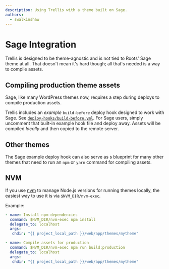 ```yaml
---
description: Using Trellis with a theme built on Sage.
authors:
  - swalkinshaw
---
```


# Sage Integration
Trellis is designed to be theme-agnostic and is not tied to Roots' Sage theme at all.
That doesn't mean it's hard though; all that's needed is a way to compile assets.


## Compiling production theme assets
Sage, like many WordPress themes now, requires a step during deploys to compile production assets.

Trellis includes an *example* `build-before` deploy hook designed to work with Sage. See [`deploy-hooks/build-before.yml`](https://github.com/roots/trellis/blob/master/deploy-hooks/build-before.yml).
For Sage users, simply uncomment that built-in example hook file and deploy away. Assets will be compiled *locally* and then copied to the remote server.

## Other themes
The Sage example deploy hook can also serve as s blueprint for many other themes that need to run an `npm` or `yarn` command for compiling assets.

## NVM
If you use [nvm](https://github.com/nvm-sh/nvm) to manage Node.js versions for running themes locally, the easiest way to use it is via `$NVM_DIR/nvm-exec`.

Example:
```yaml
- name: Install npm dependencies
  command: $NVM_DIR/nvm-exec npm install
  delegate_to: localhost
  args:
   chdir: "{{ project_local_path }}/web/app/themes/mytheme"

- name: Compile assets for production
  command: $NVM_DIR/nvm-exec npm run build:production
  delegate_to: localhost
  args:
   chdir: "{{ project_local_path }}/web/app/themes/mytheme"
```
